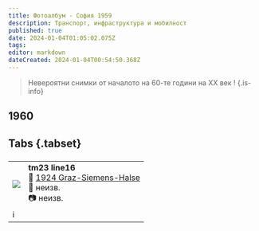```yaml
---
title: Фотоалбум - София 1959
description: Транспорт, инфраструктура и мобилност
published: true
date: 2024-01-04T01:05:02.075Z
tags: 
editor: markdown
dateCreated: 2024-01-04T00:54:50.368Z
---
```


> Невероятни снимки от началото на 60-те години на XX век !
{.is-info}



## 1960
## Tabs {.tabset}
###
<!--следващ пост--> 
<div class="table-responsive"><table style="width:100%"><tr>
<td><img src="https://drive.google.com/uc?id=1WLrE6DkUaSsRwJdMuvUrvSwVHYAQULJT"></td>
<td><b>tm23 line16</b><br> 🚋 <a href="/bg/public-transport/fleet-list/1924-Graz-Siemens-Halske">1924 Graz-Siemens-Halse</a><br>📌 неизв.<br> 📷 неизв. <br></td></tr>
  <td colspan=2 >ℹ️ </td></table></div>

